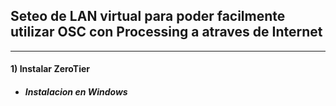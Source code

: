 ## Seteo de LAN virtual para poder facilmente utilizar OSC con Processing a atraves de Internet
----
#### 1) Instalar ZeroTier
* ##### Instalacion en Windows
